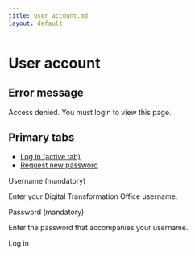 ```yaml
---
title: user_account.md
layout: default
---
```

User account
============

Error message
-------------

Access denied. You must login to view this page.

Primary tabs
------------

-   [Log in (active tab)](https://www.dto.gov.au/user)
-   [Request new password](../../user/password.html)

Username (mandatory)

Enter your Digital Transformation Office username.

Password (mandatory)

Enter the password that accompanies your username.

Log in

